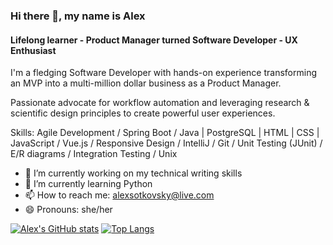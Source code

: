 ### Hi there 👋, my name is Alex
#### Lifelong learner - Product Manager turned Software Developer - UX Enthusiast
I'm a fledging Software Developer with hands-on experience transforming an MVP into a multi-million dollar business as a Product Manager.

Passionate advocate for workflow automation and leveraging research & scientific design principles to create powerful user
experiences. 

Skills: Agile Development / Spring Boot / Java | PostgreSQL | HTML | CSS | JavaScript / Vue.js / Responsive Design / IntelliJ / Git / Unit Testing (JUnit) / E/R diagrams / Integration Testing / Unix

- 🔭 I’m currently working on my technical writing skills 
- 🌱 I’m currently learning Python 
- 📫 How to reach me: alexsotkovsky@live.com  
- 😄 Pronouns: she/her 

[![Alex's GitHub stats](https://github-readme-stats.vercel.app/api?username=asotkovsky)](https://github.com/anuraghazra/github-readme-stats)
[![Top Langs](https://github-readme-stats.vercel.app/api/top-langs/?username=asotkovsky)](https://github.com/anuraghazra/github-readme-stats)




